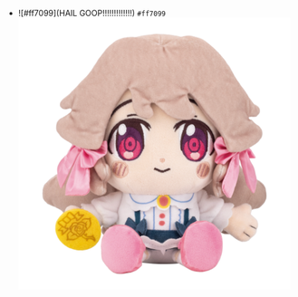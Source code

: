 - ![#ff7099](HAIL GOOP!!!!!!!!!!!!!) `#ff7099`
![alt text](https://github.com/sevennethescientist/sevennethescientist/blob/6fdda0d87306798025b8514d98565f4dcd24364d/IMG_2044.png)
<!--
**sevennethescientist/sevennethescientist** is a ✨ _special_ ✨ repository because its `README.md` (this file) appears on your GitHub profile.

Here are some ideas to get you started:

- 🔭 I’m currently working on ...
- 🌱 I’m currently learning ...
- 👯 I’m looking to collaborate on ...
- 🤔 I’m looking for help with ...
- 💬 Ask me about ...
- 📫 How to reach me: ...
- 😄 Pronouns: ...
- ⚡ Fun fact: ...
-->
